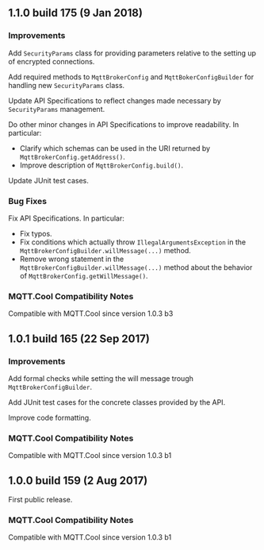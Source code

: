 ## 1.1.0 build 175 (9 Jan 2018) ##

### Improvements

Add `SecurityParams` class for providing parameters relative to the setting
up of encrypted connections.

Add required methods to `MqttBrokerConfig` and `MqttBokerConfigBuilder` 
for handling new `SecurityParams` class.

Update API Specifications to reflect changes made necessary by
`SecurityParams` management.

Do other minor changes in API Specifications to improve readability.
In particular:
* Clarify which schemas can be used in the URI returned by
`MqttBrokerConfig.getAddress()`.
* Improve description of `MqttBrokerConfig.build()`.

Update JUnit test cases.

### Bug Fixes

Fix API Specifications. In particular:
* Fix typos.
* Fix conditions which actually throw `IllegalArgumentsException` in 
the `MqttBrokerConfigBuilder.willMessage(...)` method.
* Remove wrong statement in the
`MqttBrokerConfigBuilder.willMessage(...)` method about the behavior of
`MqttBrokerConfig.getWillMessage()`.

### MQTT.Cool Compatibility Notes ###

Compatible with MQTT.Cool since version 1.0.3 b3



## 1.0.1 build 165 (22 Sep 2017) ##

### Improvements

Add formal checks while setting the will message trough
`MqttBrokerConfigBuilder`. 

Add JUnit test cases for the concrete classes provided by the API.

Improve code formatting.

### MQTT.Cool Compatibility Notes ###

Compatible with MQTT.Cool since version 1.0.3 b1



## 1.0.0 build 159 (2 Aug 2017) ##

First public release.

### MQTT.Cool Compatibility Notes ###

Compatible with MQTT.Cool since version 1.0.3 b1

